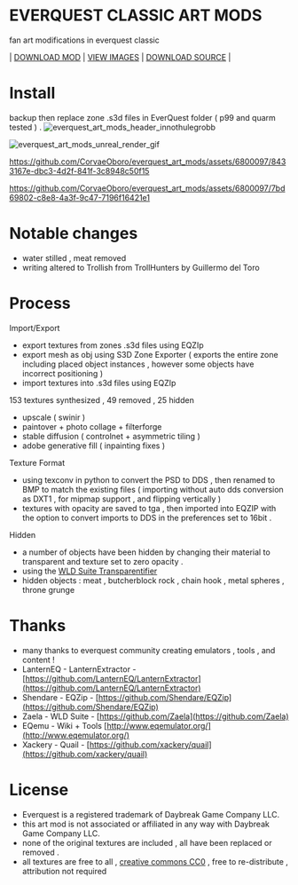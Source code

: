 # EVERQUEST CLASSIC ART MODS
fan art modifications in everquest classic 

| [DOWNLOAD MOD]( https://github.com/CorvaeOboro/everquest_art_mods/releases/download/everquest_art_mods_20231117/everquest_art_mods_innothule_grobb_20231117.zip)    |   [VIEW IMAGES]( https://corvaeoboro.github.io/everquest_art_mods/everquest_art_mods_all.htm )   |    [DOWNLOAD SOURCE]( https://github.com/CorvaeOboro/everquest_art_mods/archive/refs/heads/main.zip ) | 

# Install 
backup then replace zone .s3d files in EverQuest folder ( p99 and quarm tested ) . 
![everquest_art_mods_header_innothulegrobb](https://raw.githubusercontent.com/CorvaeOboro/everquest_art_mods/master/docs/everquest_art_mods_header_innothule_grobb.gif?raw=true "everquest_art_mods_header_innothulegrobb")


![everquest_art_mods_unreal_render_gif](https://raw.githubusercontent.com/CorvaeOboro/everquest_art_mods/master/docs/everquest_art_mod_unreal_20231117.gif?raw=true "everquest_art_mods_unreal_render_gif")


https://github.com/CorvaeOboro/everquest_art_mods/assets/6800097/8433167e-dbc3-4d2f-841f-3c8948c50f15


https://github.com/CorvaeOboro/everquest_art_mods/assets/6800097/7bd69802-c8e8-4a3f-9c47-7196f16421e1


# Notable changes 
- water stilled , meat removed 
- writing altered to Trollish from TrollHunters by Guillermo del Toro

# Process 
Import/Export
- export textures from zones .s3d files using EQZIp 
- export mesh as obj using S3D Zone Exporter ( exports the entire zone including placed object instances , however some objects have incorrect positioning )
- import textures into .s3d files using EQZIp

153 textures synthesized , 49 removed , 25 hidden
- upscale ( swinir ) 
- paintover + photo collage + filterforge
- stable diffusion ( controlnet + asymmetric tiling ) 
- adobe generative fill ( inpainting fixes )

Texture Format  
- using texconv in python to convert the PSD to DDS , then renamed to BMP to match the existing files ( importing without auto dds conversion as DXT1 , for mipmap support , and flipping vertically )
- textures with opacity are saved to tga , then imported into EQZIP with the option to convert imports to DDS in the preferences set to 16bit .

Hidden
- a number of objects have been hidden by changing their material to transparent and texture set to zero opacity . 
- using the [WLD Suite Transparentifier](https://docs.eqemu.io/server/zones/customizing-zones/wld-editor-suite/#instructions_1)
- hidden objects : meat , butcherblock rock , chain hook , metal spheres , throne grunge

# Thanks
- many thanks to everquest community creating emulators , tools , and content !
- LanternEQ - LanternExtractor - [https://github.com/LanternEQ/LanternExtractor](https://github.com/LanternEQ/LanternExtractor)
- Shendare - EQZip - [https://github.com/Shendare/EQZip](https://github.com/Shendare/EQZip)
- Zaela - WLD Suite - [https://github.com/Zaela](https://github.com/Zaela)
- EQemu - Wiki + Tools [http://www.eqemulator.org/](http://www.eqemulator.org/)
- Xackery - Quail - [https://github.com/xackery/quail](https://github.com/xackery/quail)

# License
- Everquest is a registered trademark of Daybreak Game Company LLC.  
- this art mod is not associated or affiliated in any way with Daybreak Game Company LLC.
- none of the original textures are included , all have been replaced or removed .
- all textures are free to all , [creative commons CC0](https://creativecommons.org/publicdomain/zero/1.0/) , free to re-distribute , attribution not required
